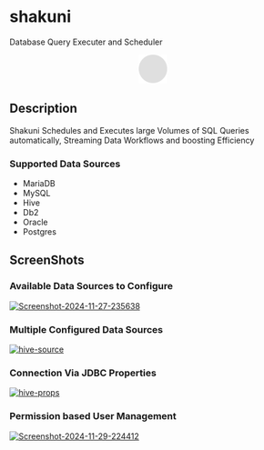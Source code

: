 # shakuni
Database Query Executer and Scheduler

<div id="header" align="center">
 <img src="shakuni-ui/public/solid-circle-gray.png" alt="Shakuni" height="50px" width="50px">
</div>

## Description

Shakuni Schedules and Executes large Volumes of SQL Queries automatically, Streaming Data Workflows and boosting Efficiency

### Supported Data Sources
- MariaDB
- MySQL
- Hive
- Db2
- Oracle
- Postgres

## ScreenShots

### Available Data Sources to Configure
<a href="https://ibb.co/KXpvfPp"><img src="https://i.ibb.co/qd3QcS3/Screenshot-2024-11-27-235638.png" alt="Screenshot-2024-11-27-235638" border="0"></a>
### Multiple Configured Data Sources
<a href="https://ibb.co/zhz6SBK"><img src="https://i.ibb.co/xSNFMBV/hive-source.png" alt="hive-source" border="0"></a>
### Connection Via JDBC Properties
<a href="https://ibb.co/TWcZ88P"><img src="https://i.ibb.co/y40Dyyg/hive-props.png" alt="hive-props" border="0"></a>
### Permission based User Management
<a href="https://ibb.co/3fRdpxT"><img src="https://i.ibb.co/f8DFk3X/Screenshot-2024-11-29-224412.png" alt="Screenshot-2024-11-29-224412" border="0"></a>